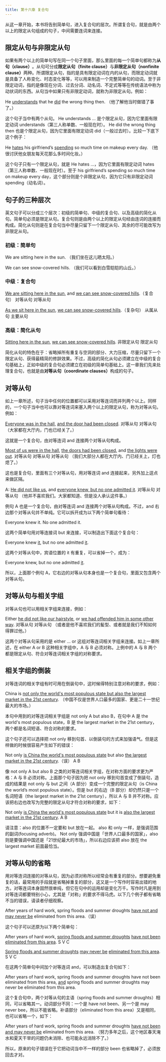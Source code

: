 ```yaml
---
title: 第十六章 复合句
---
```


从这一章开始，本书将告别简单句，进入复合句的层次。所谓复合句，就是由两个以上的限定从句组成的句子，中间需要连词来连接。

## 限定从句与非限定从句

如果有两个以上的简单句写在同一个句子里面，那么里面的每一个简单句都称为**从句（clause）**&#8203;。从句可分成**限定从句（finite clause）**&#8203;与**非限定从句（nonfinite clause）**&#8203;两种。所谓限定从句，指的是具有限定动词在内的从句，而限定动词就是具备了人称变化、时态变化等等，可以用来制造一个完整简单句的动词。至于非限定动词，指的是像现在分词、过去分词、动名词、不定式等等在传统语法中称为动状词的东西。从句当中如果只有非限定动词，就称为非限定从句。例如：

He <u>understands</u> that he <u>did</u> the wrong thing then.
（他了解他当时做错了事了。）

这个句子当中有两个从句。 He understands … 是个限定从句，因为它里面有限定动词 understands（第三人称单数、一般现在时）。 He did the wrong thing then 也是个限定从句，因为它里面有限定动词 did（一般过去时）。比较一下底下这个例子：

He <u>hates</u> his girlfriend’s <u>spending</u> so much time on makeup every day.
（他很讨厌他女朋友每天花那么多时间化妆。）

这个句子只有一个限定从句，就是 He hates …，因为它里面有限定动词 hates（第三人称单数、一般现在时）。至于 his girlfriend’s spending so much time on makeup every day，这个部分则是个非限定从句，因为它只有非限定动词 spending（动名词）。

## 句子的三种层次

英文句子可以分成三个层次：初级的简单句、中级的复合句、以及高级的简化从句。简单句必须是限定从句。复合句则是由两个以上的限定从句经由连词的连接而构成。简化从句则是在复合句当中尽量只留下一个限定从句、其余的尽可能改写为非限定从句。

### 初级：简单句

We are sitting here in the sun.
（我们坐在这儿晒太阳。）

We can see snow-covered hills.
（我们可以看到白雪皑皑的山丘。）

### 中级：复合句

<u>We are sitting here in the sun</u>, and <u>we can see snow-covered hills</u>.（复合句）
对等从句 对等从句

<u>As we sit here in the sun</u>, <u>we can see snow-covered hills</u>.（复杂句）
从属从句 主要从句

### 高级：简化从句

<u>Sitting here in the sun</u>, <u>we can see snow-covered hills</u>.
非限定从句 限定从句

简化从句的特色在于：省略掉所有重复与空洞的部分、大力压缩，尽量只留下一个限定从句、获得最精简的修辞效果。不过，高级的简化从句必须建立在中级的复合句基础上，正如中级的复合句必须建立在初级的简单句基础上。这一章我们先来处理复合句，也就是由**对等从句（coordinate clauses）**&#8203;构成的句子。

## 对等从句

如上一章所述，句子当中任何的位置都可以采用对等连词而并列两个以上。同样的，一个句子当中也可以靠对等连词来塞入两个以上的限定从句，称为对等从句。例如：

<u>Everyone was in the hall</u>, <u>and the door had been closed</u>.
对等从句 对等从句 （大家都在大厅内，门也已经关了。）

这就是一个复合句，由对等连词 and 连接两个对等从句构成。

<u>Most of us were in the hall</u>, <u>the doors had been closed</u>, and <u>the lights were out</u>.
对等从句 对等从句 对等从句
（我们大部分人都在大厅内、门已经关上，灯也熄了。）

这也是复合句，里面有三个对等从句，用对等连词 and 连接起来，另外加上逗点来做区隔。

A: <u>He did not like us</u>, and <u>everyone knew, but no one admitted it</u>.
对等从句 对等从句
（他并不喜欢我们。大家都知道、但是没人承认这件事。）

例句 A 也是一个复合句，由对等连词 and 连接两个对等从句构成。不过，and 右边那个对等从句并不单纯。它可以拆开成为以下两个简单句看待：

Everyone knew it.
No one admitted it.

这两个简单句用对等连​​接词 but 来连接，可以制造出下面这个复合句：

Everyone knew <u>it</u>, but no one admitted <u>it</u>.

这两个对等从句中，宾语位置的 it 有重复，可以省掉一个，成为：

Everyone knew, but no one admitted <u>it</u>.

所以，上面那个例句 A，它右边的对等从句本身也是一个复合句，里面又包含两个对等从句。

## 对等从句与相关字组

对等从句也可以用相关字组来连接，例如：

Either <u>he did not like our hairstyle</u>, or <u>we had offended him in some other way</u>.
对等从句 对等从句
（或者是他不喜欢我们的髪型、或者就是我们不知如何得罪过他。）

这两个对等从句采用的是 either … or 这组对等连词相关字组来连接。如上一章所述，在 either A or B 这种相关字组中，A 与 B 必须对称。上例中的 A 与 B 两个都是限定从句、符合对等连词相关字组的对称要求。

## 相关字组的倒装

对等连词的相关字组有时可用在倒装句中，这时候得特别注意对称的要求，例如：

China is <u>not only the world's most populous state but also the largest market in the 21st century</u>.
（中国不仅是世界人口最多的国家、更是二十一世纪最大的市场。）

本句中用到的对等连词相关字组是 not only A but also B，在句中 A 是 the world's most populous state，B 是 the largest market in the 21st century，两个都是名词短语、符合对称的要求。

这个句子还可以选择把 not only 移到句首、以倒装句的方式来加强语气。但是这样做的时候很容易产生如下的错误：

Not only <u>is China the world's most populous state</u> but also <u>the largest market in the 21st century</u>.（误）
A B

像 not only A but also B 之类的对等连词相关字组，在对称方面的要求更为严格：A 与 B 必须对称。上面那个句子因为把 not only 移到句首变成了倒装句，造成的结果是 not only 与 but 之间（A 部分）变成一个完整的限定从句（is China the world’s most populous state）。但是 but 的右边（B 部分）却仍然只是一个名词短语（the largest market in the 21st century），所以 A 与 B 并不对称。应该把右边也改写为完整的限定从句才符合对称的要求，如下：

Not only <u>is China the world's most populous state</u> but it is <u>also the largest market in the 21st century</u>.
A B

请注意：also 的位置不一定要和 but 放在一起。 also 和 only 一样，是强调范围的副词(focusing adverb)。 Not only 强调中国是「世界人口最多的国家」，also 则是要强调中国还是「21世纪最大的市场」，所以右边应该把 also 放在 the largest market 前面最恰当。

## 对等从句的省略

用对等连词连接的对等从句，因为必须对称所以经常会有重复的部分。想要避免重复的话，最常用的手段就是省略掉重复的部分，这又是一个写作时容易出错的地方。对等连词本身固然很单纯，但它在句中的运用却是变化万千。写作时凡是用到对等连词都要特别小心，尤其是「对称」的要求不得马虎。以下几个例子都有省略不当的错误，请读者仔细观察。

After years of hard work, spring floods and summer droughts <u>have not and may never be</u> eliminated from this area.（误）

这个句子可以还原为以下两个简单句：

After years of hard work, <u>spring floods and summer droughts</u> <u>have not been</u> <u>eliminated from this area</u>.
S V C

<u>Spring floods and summer droughts</u> <u>may never be</u> <u>eliminated from this area</u>.
S V C

在这两个简单句中间加个对等连词 and，可以制造出复合句如下：

After years of hard work, spring floods and summer droughts have not been eliminated from this area, <u>and</u> spring floods and summer droughts may never be eliminated from this area.

这个复合句中，两个对等从句的主语（spring floods and summer droughts）相同，可以省略其一。动词部分不同：一个是 have not been、另一个是 may never bee，所以不能省略。补语部分（eliminated from this area）又是相同，也可以省略一个，如下：

After years of hard work, spring floods and summer droughts <u>have not been and may never be</u> eliminated from this area.
（努力多年之后，这个地区春天淹水和夏天干旱的问题仍未消除、也可能永远消除不了。）

所以，原来的句子错误在于它把动词当中不一样的部分 been 也省略掉了，必须放回去才对。